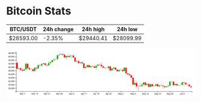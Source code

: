 # Bitcoin Stats

BTC/USDT|24h change|24h high|24h low|
|---|---|---|---|
|$28593.00|-2.35%|$29440.41|$28099.99|

<img src="./chart.svg">
